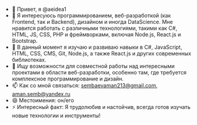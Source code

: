 - 👋 Привет, я @aeidea1  
- 👀 Я интересуюсь программированием, веб-разработкой (как Frontend, так и Backend), дизайном и иногда DataScience. Мне нравится работать с различными технологиями, такими как C#, HTML, JS, CSS, PHP и фреймворками, включая Node.js, React.js и Bootstrap.  
- 🌱 В данный момент я изучаю и развиваю навыки в C#, JavaScript, HTML, CSS, CMS, Git, Node.js, а также React.js и других современных библиотеках.  
- 💞️ Ищу возможности для совместной работы над интересными проектами в области веб-разработки, особенно там, где требуется комплексное программирование и дизайн.  
- 📫 Как со мной связаться: sembaevaman213@gmail.com, aman.semb@yandex.ru  
- 😄 Местоимения: он/его  
- ⚡ Интересный факт: Я трудолюбив и настойчив, всегда готов изучать новые технологии и инструменты!
